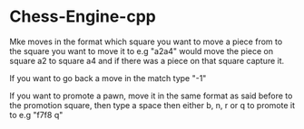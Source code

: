 # Chess-Engine-cpp
Mke moves in the format which square you want to move a piece from to the square you want to move it to e.g "a2a4" would move
the piece on square a2 to square a4 and if there was a piece on that square capture it.

If you want to go back a move in the match type "-1"

If you want to promote a pawn, move it in the same format as said before to the promotion square, then type
a space then either b, n, r or q to promote it to e.g "f7f8 q"
